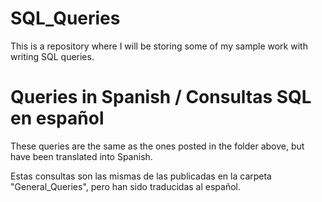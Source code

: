 # SQL_Queries

This is a repository where I will be storing some of my sample work with writing SQL queries.


# Queries in Spanish / Consultas SQL en español
These queries are the same as the ones posted in the folder above, but have been translated into Spanish.

Estas consultas son las mismas de las publicadas en la carpeta "General_Queries", pero han sido traducidas al español.

